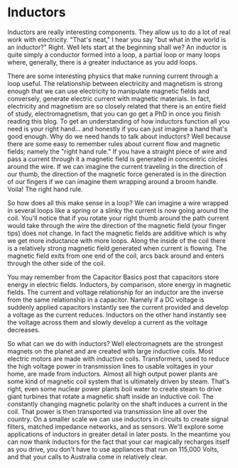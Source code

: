 # Inductors
Inductors are really interesting components.  They allow us to do a lot of real work with electricity.  "That's neat," I hear you say "but what in the world is an inductor?"  Right.  Well lets start at the beginning shall we?  An inductor is quite simply a conductor formed into a loop, a partial loop or many loops where, generally, there is a greater inductance as you add loops.


There are some interesting physics that make running current through a loop useful. The relationship between electricity and magnetism is strong enough that we can use electricity to manipulate magnetic fields and conversely, generate electric current with magnetic materials. In fact, electricity and magnetism are so closely related that there is an entire field of study, electromagnetism, that you can go get a PhD in once you finish reading this blog.
To get an understanding of how inductors function all you need is your right hand... and honestly if you can just imagine a hand that's good enough. Why do we need hands to talk about inductors?  Well because there are some easy to remember rules about current flow and magnetic fields; namely the "right hand rule." If you have a straight piece of wire and pass a current through it a magnetic field is generated in concentric circles around the wire.  If we can imagine the current traveling in the direction of our thumb, the direction of the magnetic force generated is in the direction of our fingers if we can imagine them wrapping around a broom handle. Voila! The right hand rule.


So how does all this make sense in a loop?  We can imagine a wire wrapped in several loops like a spring or a slinky the current is now going around the coil.  You'll notice that if you rotate your right thumb around the path current would take through the wire the direction of the magnetic field (your finger tips) does not change.  In fact the magnetic fields are additive which is why we get more inductance with more loops.  Along the inside of the coil there is a relatively strong magnetic field generated when current is flowing.  The magnetic field exits from one end of the coil, arcs back around and enters through the other side of the coil.


You may remember from the Capacitor Basics post that capacitors store energy in electric fields.  Inductors, by comparison, store energy in magnetic fields.  The current and voltage relationship for an inductor are the inverse from the same relationship in a capacitor.  Namely if a DC voltage is suddenly applied capacitors instantly see the current provided and develop a voltage as the current reduces.  Inductors on the other hand instantly see the voltage across them and slowly develop a current as the voltage decreases.


So what can we do with inductors? Well electromagnets are the strongest magnets on the planet and are created with large inductive coils. Most electric motors are made with inductive coils.  Transformers, used to reduce the high voltage power in transmission lines to usable voltages in your home, are made from inductors.  Almost all high output power plants are some kind of magnetic coil system that is ultimately driven by steam.  That's right, even some nuclear power plants boil water to create steam to drive giant turbines that rotate a magnetic shaft inside an inductive coil.  The constantly changing magnetic polarity on the shaft induces a current in the coil.  That power is then transported via transmission line all over the country.
On a smaller scale we can use inductors in circuits to create signal filters, matched impedance networks, and as sensors. We'll explore some applications of inductors in greater detail in later posts. In the meantime you can now thank inductors for the fact that your car magically recharges itself as you drive, you don't have to use appliances that run on 115,000 Volts, and that your calls to Australia come in relatively clear.
